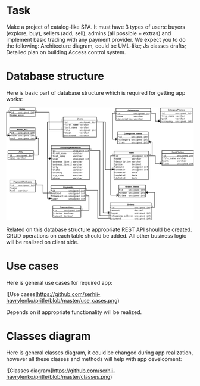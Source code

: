 # Task

Make a project of catalog-like SPA. It must have 3 types of users: buyers (explore, buy), sellers (add, sell), admins (all possible + extras) and implement basic trading with any payment provider.
We expect you to do the following:
Architecture diagram, could be UML-like;
Js classes drafts;
Detailed plan on building Access control system.

# Database structure

Here is basic part of database structure which is required for getting app works:

![Database structure](https://github.com/serhii-havrylenko/pritle/blob/master/database_structure.png)

Related on this database structure appropriate REST API should be created. CRUD operations on each table should be added.
All other business logic will be realized on client side.

# Use cases

Here is general use cases for required app:

![Use cases]https://github.com/serhii-havrylenko/pritle/blob/master/use_cases.png)

Depends on it appropriate functionality will be realized.

# Classes diagram

Here is general classes diagram, it could be changed during app realization, however all these classes and methods will help with app development:

![Classes diagram]https://github.com/serhii-havrylenko/pritle/blob/master/classes.png)
